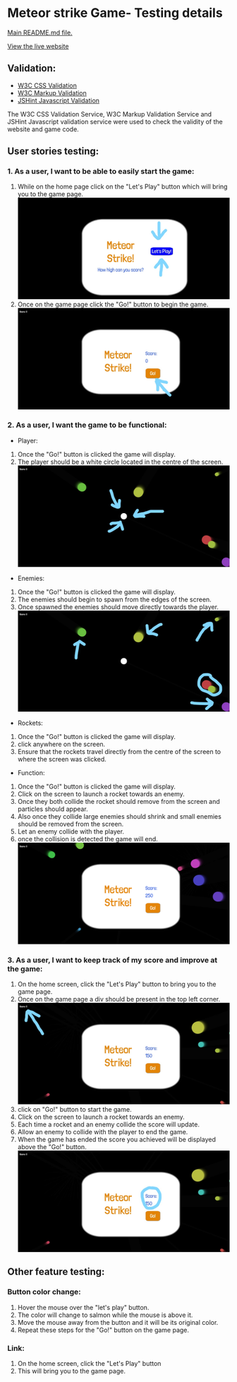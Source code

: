 # Meteor strike Game- Testing details
[Main README.md file.](README.md)

[View the live website](https://staffordcian99.github.io/meteor-strike/)

## Validation:
* [W3C CSS Validation](http://www.w3.org/)
* [W3C Markup Validation](https://validator.w3.org/)
* [JSHint Javascript Validation](https://jshint.com/)

The W3C CSS Validation Service, W3C Markup Validation Service and JSHint Javascript validation service were used to check the validity of the website and game code.

## User stories testing:
### 1. As a user, I want to be able to easily start the game:
1. While on the home page click on the "Let's Play" button which will bring you to the game page.
![Screenshot of "Let's Play" button](./assets/images/Click-LetsPlay.jpg)
2. Once on the game page click the "Go!" button to begin the game.
![Screenshot of "Go!" button](./assets/images/Click-Go.jpg)

### 2. As a user, I want the game to be functional:
* Player:
1. Once the "Go!" button is clicked the game will display.
2. The player should be a white circle located in the centre of the screen.
![Screenshot of the player](./assets/images/Player.jpg)

* Enemies:
1. Once the "Go!" button is clicked the game will display.
2. The enemies should begin to spawn from the edges of the screen.
3. Once spawned the enemies should move directly towards the player.
![screenshot of enemies](./assets/images/Enemies.jpg)

* Rockets:
1. Once the "Go!" button is clicked the game will display.
2. click anywhere on the screen.
3. Ensure that the rockets travel directly from the centre of the screen to where the screen was clicked.


* Function:
1. Once the "Go!" button is clicked the game will display.
2. Click on the screen to launch a rocket towards an enemy.
3. Once they both collide the rocket should remove from the screen and particles should appear.
4. Also once they collide large enemies should shrink and small enemies should be removed from the screen.
5. Let an enemy collide with the player.
6. once the collision is detected the game will end.
![Screenshot of the end game screen](./assets/images/Endscreen.png)

### 3. As a user, I want to keep track of my score and improve at the game:
1. On the home screen, click the "Let's Play" button to bring you to the game page.
2. Once on the game page a div should be present in the top left corner.
![Screenshot of the end game screen](./assets/images/Gamescore.jpg)
3. click on "Go!" button to start the game.
4. Click on the screen to launch a rocket towards an enemy.
5. Each time a rocket and an enemy collide the score will update.
6. Allow an enemy to collide with the player to end the game.
7. When the game has ended the score you achieved will be displayed above the "Go!" button.
![Screenshot of the score on the end screen.](./assets/images/Endscore.jpg)

## Other feature testing:
### Button color change:
1. Hover the mouse over the "let's play" button.
2. The color will change to salmon while the mouse is above it.
3. Move the mouse away from the button and it will be its original color.
4. Repeat these steps for the "Go!" button on the game page.

### Link:
1. On the home screen, click the "Let's Play" button
2. This will bring you to the game page.